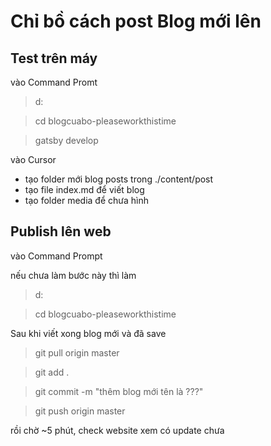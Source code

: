 # Chỉ bồ cách post Blog mới lên

## Test trên máy

vào Command Promt

> d:

> cd blogcuabo-pleaseworkthistime

> gatsby develop


vào Cursor
- tạo folder mới blog posts trong ./content/post
- tạo file index.md để viết blog
- tạo folder media để chưa hình

## Publish lên web

vào Command Prompt

nếu chưa làm bước này thì làm

> d:


> cd blogcuabo-pleaseworkthistime


Sau khi viết xong blog mới và đã save

> git pull origin master

> git add .

> git commit -m "thêm blog mới tên là ???"

> git push origin master

rồi chờ ~5 phút, check website xem có update chưa



